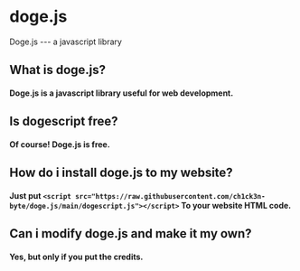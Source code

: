 # doge.js
Doge.js --- a javascript library

## What is doge.js?
#### Doge.js is a javascript library useful for web development.

## Is dogescript free?
#### Of course! Doge.js is free.

## How do i install doge.js to my website?
#### Just put `<script src="https://raw.githubusercontent.com/ch1ck3n-byte/doge.js/main/dogescript.js"></script>` To your website HTML code. 

## Can i modify doge.js and make it my own?
#### Yes, but only if you put the credits.

